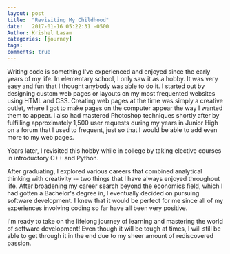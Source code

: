 ```yaml
---
layout: post
title:  "Revisiting My Childhood"
date:   2017-01-16 05:22:31 -0500
Author: Krishel Lasam
categories: [journey]
tags: 
comments: true
---
```



Writing code is something I've experienced and enjoyed since the early years of my life. In elementary school, I only saw it as a hobby. It was very easy and fun that I thought anybody was able to do it. I started out by designing custom web pages or layouts on my most frequented websites using HTML and CSS. Creating web pages at the time was simply a creative outlet, where I got to make pages on the computer appear the way I wanted them to appear. I also had mastered Photoshop techniques shortly after by fulfilling approximately 1,500 user requests during my years in Junior High on a forum that I used to frequent, just so that I would be able to add even more to my web pages.

Years later, I revisited this hobby while in college by taking elective courses in introductory C++ and Python.

After graduating, I explored various careers that combined analytical thinking with creativity -- two things that I have always enjoyed throughout life. After broadening my career search beyond the economics field, which I had gotten a Bachelor's degree in, I eventually decided on pursuing software development. I knew that it would be perfect for me since all of my experiences involving coding so far have all been very positive.

I'm ready to take on the lifelong journey of learning and mastering the world of software development! Even though it will be tough at times, I will still be able to get through it in the end due to my sheer amount of rediscovered passion.
